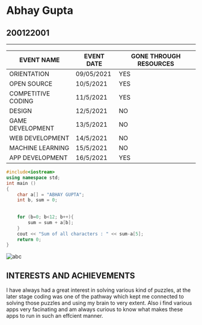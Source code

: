# Abhay Gupta
## 200122001
***
|EVENT NAME | EVENT DATE |GONE THROUGH RESOURCES | 
| --- | --- | --- |
| ORIENTATION | 09/05/2021  | YES |
| OPEN SOURCE| 10/5/2021 | YES |
| COMPETITIVE CODING | 11/5/2021 | YES |
| DESIGN | 12/5/2021 | NO |
| GAME DEVELOPMENT | 13/5/2021 | NO | 
| WEB DEVELOPMENT | 14/5/2021 | NO |
| MACHINE LEARNING | 15/5/2021 | NO |
| APP DEVELOPMENT | 16/5/2021 | YES |
~~~c++
#include<iostream>
using namespace std;
int main ()
{
    char a[] = "ABHAY GUPTA";
    int b, sum = 0; 
    
    
    for (b=0; b<12; b++){
        sum = sum + a[b];
    }
    cout << "Sum of all characters : " << sum-a[5];
    return 0;
}
~~~
![abc](https://github.com/codingiitg/open_source_submission/blob/main/coding-club%20logo.png)

## INTERESTS AND ACHIEVEMENTS
I have always had a great interest in solving various kind of puzzles, at the later stage coding was one of the pathway which kept me connected to solving those puzzles and using my brain to very extent. Also i find various apps very facinating and am always curious to know what makes these apps to run in such an effcient manner.
